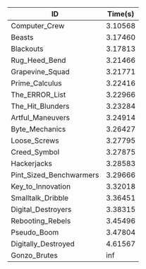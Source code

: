 |ID|Time(s)|
|-|-|
|Computer_Crew|3.10568|
|Beasts|3.17460|
|Blackouts|3.17813|
|Rug_Heed_Bend|3.21466|
|Grapevine_Squad|3.21771|
|Prime_Calculus|3.22416|
|The_ERROR_List|3.22966|
|The_Hit_Blunders|3.23284|
|Artful_Maneuvers|3.24914|
|Byte_Mechanics|3.26427|
|Loose_Screws|3.27795|
|Creed_Symbol|3.27875|
|Hackerjacks|3.28583|
|Pint_Sized_Benchwarmers|3.29666|
|Key_to_Innovation|3.32018|
|Smalltalk_Dribble|3.36451|
|Digital_Destroyers|3.38315|
|Rebooting_Rebels|3.45496|
|Pseudo_Boom|3.47804|
|Digitally_Destroyed|4.61567|
|Gonzo_Brutes|inf|
